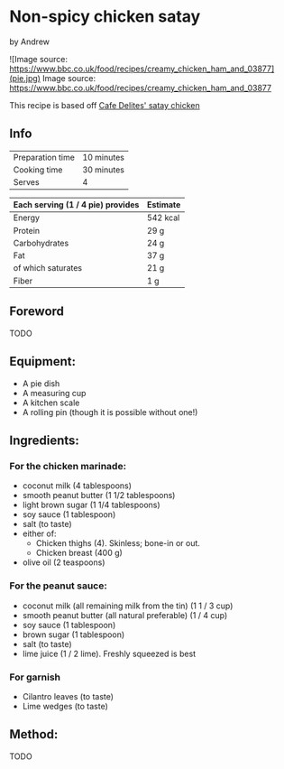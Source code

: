# Non-spicy chicken satay
by Andrew

![Image source: https://www.bbc.co.uk/food/recipes/creamy_chicken_ham_and_03877](pie.jpg)
Image source: https://www.bbc.co.uk/food/recipes/creamy_chicken_ham_and_03877

This recipe is based off [Cafe Delites' satay chicken](https://cafedelites.com/easy-thai-satay-chicken-recipe/)

## Info

| | |
|------------------|--------------|
| Preparation time | 10 minutes   |
| Cooking time     | 30 minutes   |
| Serves           | 4            |

| Each serving (1 / 4 pie) provides | Estimate |
|-----------------------------------|----------|
| Energy                            | 542 kcal |
| Protein                           | 29 g     |
| Carbohydrates                     | 24 g     |
| Fat                               | 37 g     |
| of which saturates                | 21 g     |
| Fiber                             | 1 g      |

## Foreword

TODO

## Equipment:
  - A pie dish
  - A measuring cup
  - A kitchen scale
  - A rolling pin (though it is possible without one!)

## Ingredients:
### For the chicken marinade:
  - coconut milk (4 tablespoons)
  - smooth peanut butter (1 1/2 tablespoons)
  - light brown sugar (1 1/4 tablespoons)
  - soy sauce (1 tablespoon)
  - salt (to taste)
  - either of:
    - Chicken thighs (4). Skinless; bone-in or out.
    - Chicken breast (400 g)
  - olive oil (2 teaspoons)
### For the peanut sauce:
  - coconut milk (all remaining milk from the tin) (1 1 / 3 cup)
  - smooth peanut butter (all natural preferable) (1 / 4 cup)
  - soy sauce (1 tablespoon)
  - brown sugar (1 tablespoon)
  - salt (to taste)
  - lime juice (1 / 2 lime). Freshly squeezed is best
### For garnish
  - Cilantro leaves (to taste)
  - Lime wedges (to taste)

## Method:

TODO
